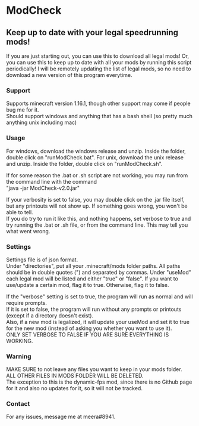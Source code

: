 # ModCheck
## Keep up to date with your legal speedrunning mods!  
If you are just starting out, you can use this to download all legal mods! Or, you can use this to keep up to date with all your mods by running this script periodically! I will be remotely updating the list of legal mods, so no need to download a new version of this program everytime.

### Support
Supports minecraft version 1.16.1, though other support may come if people bug me for it.  
Should support windows and anything that has a bash shell (so pretty much anything unix including mac)  

### Usage
For windows, download the windows release and unzip. Inside the folder, double click on "runModCheck.bat".
For unix, download the unix release and unzip. Inside the folder, double click on "runModCheck.sh".  

If for some reason the .bat or .sh script are not working, you may run from the command line with the command  
"java -jar ModCheck-v2.0.jar"  

If your verbosity is set to false, you may double click on the .jar file itself, but any printouts will not show up. If something goes wrong, you won't be able to tell.  
If you do try to run it like this, and nothing happens, set verbose to true and try running the .bat or .sh file, or from the command line. This may tell you what went wrong.

### Settings
Settings file is of json format.  
Under "directories", put all your .minecraft/mods folder paths. All paths should be in double quotes (") and separated by commas.
Under "useMod" each legal mod will be listed and either "true" or "false". If you want to use/update a certain mod, flag it to true. Otherwise, flag it to false.  

If the "verbose" setting is set to true, the program will run as normal and will require prompts.  
If it is set to false, the program will run without any prompts or printouts (except if a directory doesn't exist).  
Also, if a new mod is legalized, it will update your useMod and set it to true for the new mod (instead of asking you whether you want to use it).  
ONLY SET VERBOSE TO FALSE IF YOU ARE SURE EVERYTHING IS WORKING.

### Warning
MAKE SURE to not leave any files you want to keep in your mods folder.  
ALL OTHER FILES IN MODS FOLDER WILL BE DELETED.  
The exception to this is the dynamic-fps mod, since there is no Github page for it and also no updates for it, so it will not be tracked.

### Contact
For any issues, message me at meera#8941.
